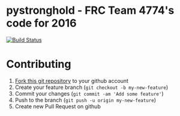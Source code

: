 pystronghold - FRC Team 4774's code for 2016
============================================

[![Build Status](https://travis-ci.org/thedropbears/pystronghold.svg)](https://travis-ci.org/thedropbears/pystronghold)

Contributing
============

1. [Fork this git repository](https://github.com/thedropbears/pystronghold/fork) to your github account
2. Create your feature branch (`git checkout -b my-new-feature`)
3. Commit your changes (`git commit -am 'Add some feature'`)
4. Push to the branch (`git push -u origin my-new-feature`)
5. Create new Pull Request on github
